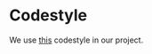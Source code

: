 # Codestyle

We use [this](https://gist.github.com/df604f2bf65a506223464e3ffd96a78a.git) codestyle in our project.